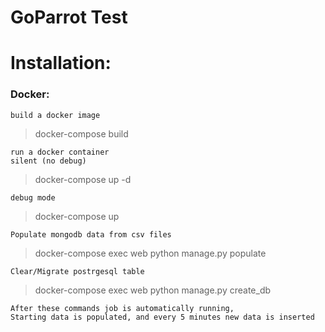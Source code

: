 # GoParrot Test

# Installation:
### Docker:
```
build a docker image
```
> docker-compose build

```
run a docker container
silent (no debug)
```
> docker-compose up -d

```
debug mode
```
> docker-compose up

```
Populate mongodb data from csv files
```
> docker-compose exec web python manage.py populate

```
Clear/Migrate postrgesql table
```
> docker-compose exec web python manage.py create_db
```
After these commands job is automatically running,
Starting data is populated, and every 5 minutes new data is inserted
```
